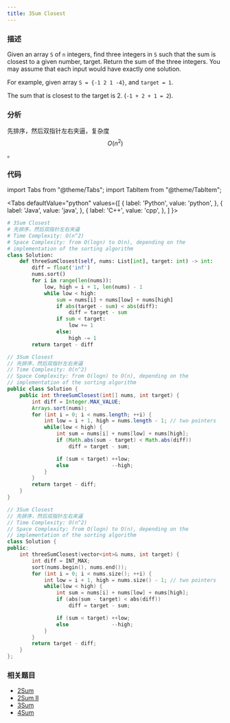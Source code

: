 ```yaml
---
title: 3Sum Closest
---
```


### 描述

Given an array `S` of `n` integers, find three integers in `S` such that the sum is closest to a given number, target. Return the sum of the three integers. You may assume that each input would have exactly one solution.

For example, given array `S = {-1 2 1 -4}`, and `target = 1`.

The sum that is closest to the target is 2. (`-1 + 2 + 1 = 2`).

### 分析

先排序，然后双指针左右夹逼，复杂度 $$O(n^2)$$。

### 代码

import Tabs from "@theme/Tabs";
import TabItem from "@theme/TabItem";

<Tabs
defaultValue="python"
values={[
{ label: 'Python', value: 'python', },
{ label: 'Java', value: 'java', },
{ label: 'C++', value: 'cpp', },
]
}>
<TabItem value="python">

```python
# 3Sum Closest
# 先排序，然后双指针左右夹逼
# Time Complexity: O(n^2)
# Space Complexity: from O(logn) to O(n), depending on the
# implementation of the sorting algorithm
class Solution:
    def threeSumClosest(self, nums: List[int], target: int) -> int:
        diff = float('inf')
        nums.sort()
        for i in range(len(nums)):
            low, high = i + 1, len(nums) - 1
            while low < high:
                sum = nums[i] + nums[low] + nums[high]
                if abs(target - sum) < abs(diff):
                    diff = target - sum
                if sum < target:
                    low += 1
                else:
                    high -= 1
        return target - diff
```

</TabItem>
<TabItem value="java">

```java
// 3Sum Closest
// 先排序，然后双指针左右夹逼
// Time Complexity: O(n^2)
// Space Complexity: from O(logn) to O(n), depending on the
// implementation of the sorting algorithm
public class Solution {
    public int threeSumClosest(int[] nums, int target) {
        int diff = Integer.MAX_VALUE;
        Arrays.sort(nums);
        for (int i = 0; i < nums.length; ++i) {
            int low = i + 1, high = nums.length - 1; // two pointers
            while(low < high) {
                int sum = nums[i] + nums[low] + nums[high];
                if (Math.abs(sum - target) < Math.abs(diff))
                    diff = target - sum;

                if (sum < target) ++low;
                else              --high;
            }
        }
        return target - diff;
    }
}
```

</TabItem>
<TabItem value="cpp">

```cpp
// 3Sum Closest
// 先排序，然后双指针左右夹逼
// Time Complexity: O(n^2)
// Space Complexity: from O(logn) to O(n), depending on the
// implementation of the sorting algorithm
class Solution {
public:
    int threeSumClosest(vector<int>& nums, int target) {
        int diff = INT_MAX;
        sort(nums.begin(), nums.end());
        for (int i = 0; i < nums.size(); ++i) {
            int low = i + 1, high = nums.size() - 1; // two pointers
            while(low < high) {
                int sum = nums[i] + nums[low] + nums[high];
                if (abs(sum - target) < abs(diff))
                    diff = target - sum;

                if (sum < target) ++low;
                else              --high;
            }
        }
        return target - diff;
    }
};
```

</TabItem>
</Tabs>

### 相关题目

- [2Sum](2sum.md)
- [2Sum II](2sum-ii.md)
- [3Sum](3sum.md)
- [4Sum](4sum.md)
